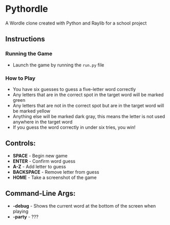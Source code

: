 # Pythordle
A Wordle clone created with Python and Raylib for a school project

## Instructions

### Running the Game
* Launch the game by running the `run.py` file

### How to Play
* You have six guesses to guess a five-letter word correctly
* Any letters that are in the correct spot in the target word will be marked green
* Any letters that are not in the correct spot but are in the target word will be marked yellow
* Anything else will be marked dark gray, this means the letter is not used anywhere in the target word
* If you guess the word correctly in under six tries, you win!

## Controls:
* **SPACE** - Begin new game
* **ENTER** - Confirm word guess
* **A-Z** - Add letter to guess
* **BACKSPACE** - Remove letter from guess
* **HOME** - Take a screenshot of the game

## Command-Line Args:
* **-debug** - Shows the current word at the bottom of the screen when playing
* **-party** - ???